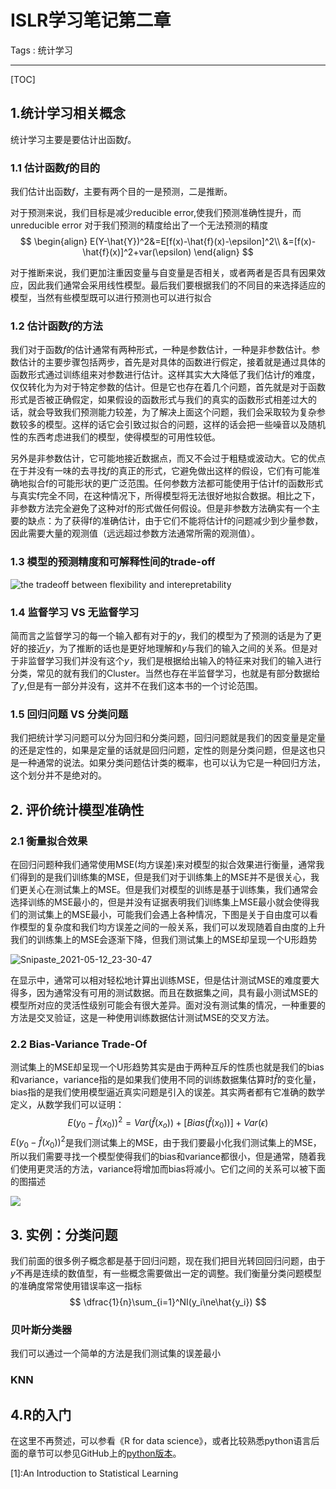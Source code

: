 

# ISLR学习笔记第二章



Tags :  统计学习

---

[TOC]

## 1.统计学习相关概念

统计学习主要是要估计出函数$f$。

### 	1.1 估计函数$f$的目的

我们估计出函数$f$，主要有两个目的一是预测，二是推断。

对于预测来说，我们目标是减少reducible error,使我们预测准确性提升，而unreducible error 对于我们预测的精度给出了一个无法预测的精度
$$
\begin{align}
E(Y-\hat{Y})^2&=E[f(x)-\hat{f}(x)-\epsilon]^2\\
&=[f(x)-\hat{f}(x)]^2+var(\epsilon)
\end{align}
$$

对于推断来说，我们更加注重因变量与自变量是否相关，或者两者是否具有因果效应，因此我们通常会采用线性模型。最后我们要根据我们的不同目的来选择适应的模型，当然有些模型既可以进行预测也可以进行拟合

### 1.2 估计函数$f$的方法

我们对于函数$f$的估计通常有两种形式，一种是参数估计，一种是非参数估计。参数估计的主要步骤包括两步，首先是对具体的函数进行假定，接着就是通过具体的函数形式通过训练组来对参数进行估计。这样其实大大降低了我们估计$f$的难度，仅仅转化为为对于特定参数的估计。但是它也存在着几个问题，首先就是对于函数形式是否被正确假定，如果假设的函数形式与我们的真实的函数形式相差过大的话，就会导致我们预测能力较差，为了解决上面这个问题，我们会采取较为复杂参数较多的模型。这样的话它会引致过拟合的问题，这样的话会把一些噪音以及随机性的东西考虑进我们的模型，使得模型的可用性较低。

另外是非参数估计，它可能地接近数据点，而又不会过于粗糙或波动大。它的优点在于并没有一味的去寻找$f$的真正的形式，它避免做出这样的假设，它们有可能准确地拟合f的可能形状的更广泛范围。任何参数方法都可能使用于估计f的函数形式与真实f完全不同，在这种情况下，所得模型将无法很好地拟合数据。相比之下，非参数方法完全避免了这种对f的形式做任何假设。但是非参数方法确实有一个主要的缺点：为了获得f的准确估计，由于它们不能将估计f的问题减少到少量参数，因此需要大量的观测值（远远超过参数方法通常所需的观测值）。

### 1.3 模型的预测精度和可解释性间的trade-off

![the tradeoff between flexibility and interepretability](D:\www\R5ea8dcb28a080441acb5e6625e99ad70.png)

### 1.4  监督学习 VS 无监督学习

简而言之监督学习的每一个输入都有对于的$y$，我们的模型为了预测的话是为了更好的接近$y$，为了推断的话也是更好地理解和$y$与我们的输入之间的关系。但是对于非监督学习我们并没有这个$y$，我们是根据给出输入的特征来对我们的输入进行分类，常见的就有我们的Cluster。当然也存在半监督学习，也就是有部分数据给了$y$,但是有一部分并没有，这并不在我们这本书的一个讨论范围。

### 1.5 回归问题 VS 分类问题

我们把统计学习问题可以分为回归和分类问题，回归问题就是我们的因变量是定量的还是定性的，如果是定量的话就是回归问题，定性的则是分类问题，但是这也只是一种通常的说法。如果分类问题估计类的概率，也可以认为它是一种回归方法，这个划分并不是绝对的。

## 2. 评价统计模型准确性

### 2.1 衡量拟合效果

在回归问题种我们通常使用MSE(均方误差)来对模型的拟合效果进行衡量，通常我们得到的是我们训练集的MSE，但是我们对于训练集上的MSE并不是很关心，我们更关心在测试集上的MSE。但是我们对模型的训练是基于训练集，我们通常会选择训练的MSE最小的，但是并没有证据表明我们训练集上MSE最小就会使得我们的测试集上的MSE最小，可能我们会遇上各种情况，下图是关于自由度可以看作模型的复杂度和我们均方误差之间的一般关系，我们可以发现随着自由度的上升我们的训练集上的MSE会逐渐下降，但我们测试集上的MSE却呈现一个U形趋势

![Snipaste_2021-05-12_23-30-47](D:\www\Snipaste_2021-05-12_23-30-47.png)



在显示中，通常可以相对轻松地计算出训练MSE，但是估计测试MSE的难度要大得多，因为通常没有可用的测试数据。而且在数据集之间，具有最小测试MSE的模型所对应的灵活性级别可能会有很大差异。面对没有测试集的情况，一种重要的方法是交叉验证，这是一种使用训练数据估计测试MSE的交叉方法。

###  2.2  Bias-Variance Trade-Of

测试集上的MSE却呈现一个U形趋势其实是由于两种互斥的性质也就是我们的bias和variance，variance指的是如果我们使用不同的训练数据集估算时$\hat{f}$的变化量，bias指的是我们使用模型逼近真实问题是引入的误差。其实两者都有它准确的数学定义，从数学我们可以证明：
$$
E(y_0-\hat{f}(x_0))^2=Var(\hat{f}(x_o))+[Bias(\hat{f}(x_0))]+Var(\epsilon)
$$
$E(y_0-\hat{f}(x_0))^2$是我们测试集上的MSE，由于我们要最小化我们测试集上的MSE，所以我们需要寻找一个模型使得我们的bias和variance都很小，但是通常，随着我们使用更灵活的方法，variance将增加而bias将减小。它们之间的关系可以被下面的图描述

![](D:\www\Snipaste_2021-05-13_00-17-36.png)

## 3. 实例：分类问题

我们前面的很多例子概念都是基于回归问题，现在我们把目光转回回归问题，由于$y$不再是连续的数值型，有一些概念需要做出一定的调整。我们衡量分类问题模型的准确度常常使用错误率这一指标
$$
\dfrac{1}{n}\sum_{i=1}^NI(y_i\ne\hat{y_i})
$$


### 贝叶斯分类器

我们可以通过一个简单的方法是我们测试集的误差最小



### KNN



## 4.R的入门

在这里不再赘述，可以参看《R for data science》，或者比较熟悉python语言后面的章节可以参见GitHub上的[python版本](https://github.com/JWarmenhoven/ISLR-python)。





[1]:An Introduction to Statistical Learning











